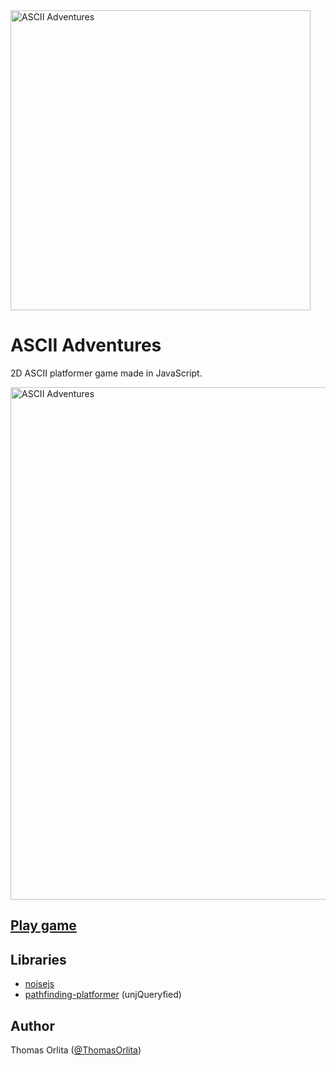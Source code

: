 <img src="https://static.app.quest/assets/asciiadventures/logo_big.png" alt="ASCII Adventures" width="480"/>

# ASCII Adventures

2D ASCII platformer game made in JavaScript.

<img src="https://static.app.quest/assets/asciiadventures/banner.png" alt="ASCII Adventures" width="820"/>

## [Play game](https://asciiadventures.thomasorlita.com/)

## Libraries
 - [noisejs](https://github.com/josephg/noisejs)
 - [pathfinding-platformer](https://github.com/ashblue/pathfinding-platformer) (unjQueryfied) 

## Author
Thomas Orlita ([@ThomasOrlita](https://twitter.com/ThomasOrlita))
